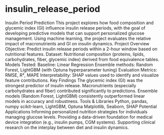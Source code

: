 # insulin_release_period

Insulin Period Prediction
This project explores how food composition and glycemic index (GI) influence insulin release periods, with the goal of developing predictive models that can support personalized glucose management. Using machine learning, the project evaluates the relative impact of macronutrients and GI on insulin dynamics.
Project Overview
Objective: Predict insulin release periods within a 2-hour window based on nutritional features.
Dataset: Nutritional composition (proteins, lipids, carbohydrates, fiber, glycemic index) derived from food equivalence tables.
Models Tested:
Baseline: Linear Regression
Ensemble methods: Random Forest, LightGBM (with Optuna hyperparameter tuning)
Evaluation Metrics: RMSE, R², MAPE
Interpretability: SHAP values used to identify and visualize feature contributions.
Key Findings
The glycemic index (GI) was the strongest predictor of insulin release.
Macronutrients (especially carbohydrates and fiber) contributed significantly to predictions.
Ensemble models (Random Forest, LightGBM) consistently outperformed linear models in accuracy and robustness.
Tools & Libraries
Python, pandas, numpy
scikit-learn, LightGBM, Optuna
Matplotlib, Seaborn, SHAP
Potential Applications
Informing personalized nutrition strategies for individuals managing glucose levels.
Providing a data-driven foundation for medical device integration (e.g., insulin pumps, CGM systems).
Supporting clinical research on the interplay between diet and insulin dynamics.